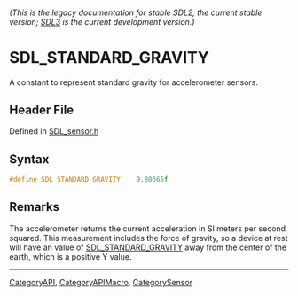 ###### (This is the legacy documentation for stable SDL2, the current stable version; [SDL3](https://wiki.libsdl.org/SDL3/) is the current development version.)
# SDL_STANDARD_GRAVITY

A constant to represent standard gravity for accelerometer sensors.

## Header File

Defined in [SDL_sensor.h](https://github.com/libsdl-org/SDL/blob/SDL2/include/SDL_sensor.h)

## Syntax

```c
#define SDL_STANDARD_GRAVITY    9.80665f
```

## Remarks

The accelerometer returns the current acceleration in SI meters per second
squared. This measurement includes the force of gravity, so a device at
rest will have an value of [SDL_STANDARD_GRAVITY](SDL_STANDARD_GRAVITY)
away from the center of the earth, which is a positive Y value.

----
[CategoryAPI](CategoryAPI), [CategoryAPIMacro](CategoryAPIMacro), [CategorySensor](CategorySensor)

